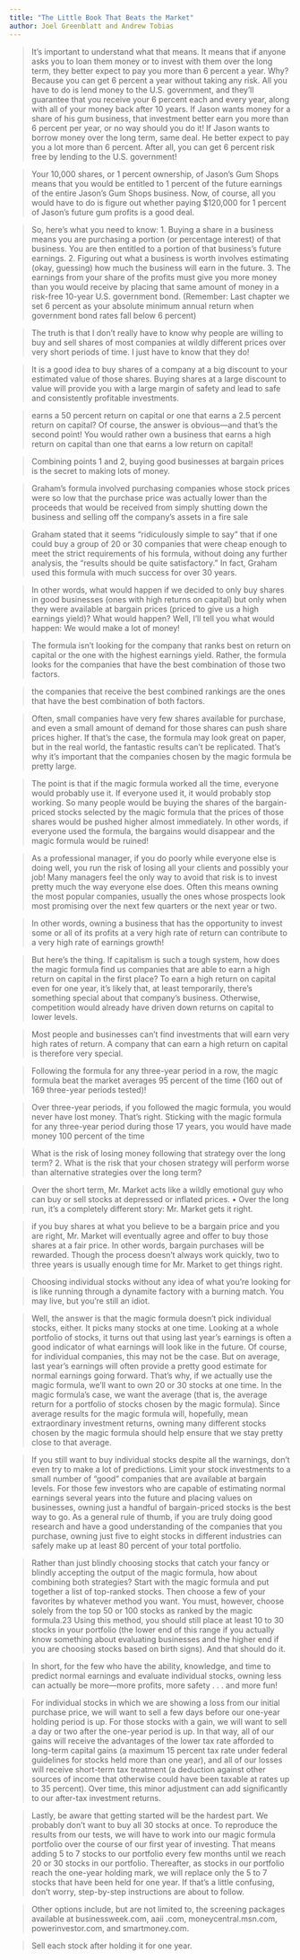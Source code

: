 ```yaml
---
title: "The Little Book That Beats the Market"
author: Joel Greenblatt and Andrew Tobias
---
```


> It’s important to understand what that means. It means that if anyone asks you to loan them money or to invest with them over the long term, they better expect to pay you more than 6 percent a year. Why? Because you can get 6 percent a year without taking any risk. All you have to do is lend money to the U.S. government, and they’ll guarantee that you receive your 6 percent each and every year, along with all of your money back after 10 years. If Jason wants money for a share of his gum business, that investment better earn you more than 6 percent per year, or no way should you do it! If Jason wants to borrow money over the long term, same deal. He better expect to pay you a lot more than 6 percent. After all, you can get 6 percent risk free by lending to the U.S. government!


> Your 10,000 shares, or 1 percent ownership, of Jason’s Gum Shops means that you would be entitled to 1 percent of the future earnings of the entire Jason’s Gum Shops business. Now, of course, all you would have to do is figure out whether paying $120,000 for 1 percent of Jason’s future gum profits is a good deal.


> So, here’s what you need to know: 1. Buying a share in a business means you are purchasing a portion (or percentage interest) of that business. You are then entitled to a portion of that business’s future earnings. 2. Figuring out what a business is worth involves estimating (okay, guessing) how much the business will earn in the future. 3. The earnings from your share of the profits must give you more money than you would receive by placing that same amount of money in a risk-free 10-year U.S. government bond. (Remember: Last chapter we set 6 percent as your absolute minimum annual return when government bond rates fall below 6 percent)


> The truth is that I don’t really have to know why people are willing to buy and sell shares of most companies at wildly different prices over very short periods of time. I just have to know that they do!


> It is a good idea to buy shares of a company at a big discount to your estimated value of those shares. Buying shares at a large discount to value will provide you with a large margin of safety and lead to safe and consistently profitable investments.


> earns a 50 percent return on capital or one that earns a 2.5 percent return on capital? Of course, the answer is obvious—and that’s the second point! You would rather own a business that earns a high return on capital than one that earns a low return on capital!


> Combining points 1 and 2, buying good businesses at bargain prices is the secret to making lots of money.


> Graham’s formula involved purchasing companies whose stock prices were so low that the purchase price was actually lower than the proceeds that would be received from simply shutting down the business and selling off the company’s assets in a fire sale


> Graham stated that it seems “ridiculously simple to say” that if one could buy a group of 20 or 30 companies that were cheap enough to meet the strict requirements of his formula, without doing any further analysis, the “results should be quite satisfactory.” In fact, Graham used this formula with much success for over 30 years.


> In other words, what would happen if we decided to only buy shares in good businesses (ones with high returns on capital) but only when they were available at bargain prices (priced to give us a high earnings yield)? What would happen? Well, I’ll tell you what would happen: We would make a lot of money!


> The formula isn’t looking for the company that ranks best on return on capital or the one with the highest earnings yield. Rather, the formula looks for the companies that have the best combination of those two factors.


> the companies that receive the best combined rankings are the ones that have the best combination of both factors.


> Often, small companies have very few shares available for purchase, and even a small amount of demand for those shares can push share prices higher. If that’s the case, the formula may look great on paper, but in the real world, the fantastic results can’t be replicated. That’s why it’s important that the companies chosen by the magic formula be pretty large.


> The point is that if the magic formula worked all the time, everyone would probably use it. If everyone used it, it would probably stop working. So many people would be buying the shares of the bargain-priced stocks selected by the magic formula that the prices of those shares would be pushed higher almost immediately. In other words, if everyone used the formula, the bargains would disappear and the magic formula would be ruined!


> As a professional manager, if you do poorly while everyone else is doing well, you run the risk of losing all your clients and possibly your job! Many managers feel the only way to avoid that risk is to invest pretty much the way everyone else does. Often this means owning the most popular companies, usually the ones whose prospects look most promising over the next few quarters or the next year or two.


> In other words, owning a business that has the opportunity to invest some or all of its profits at a very high rate of return can contribute to a very high rate of earnings growth!


> But here’s the thing. If capitalism is such a tough system, how does the magic formula find us companies that are able to earn a high return on capital in the first place? To earn a high return on capital even for one year, it’s likely that, at least temporarily, there’s something special about that company’s business. Otherwise, competition would already have driven down returns on capital to lower levels.


> Most people and businesses can’t find investments that will earn very high rates of return. A company that can earn a high return on capital is therefore very special.


> Following the formula for any three-year period in a row, the magic formula beat the market averages 95 percent of the time (160 out of 169 three-year periods tested)!


> Over three-year periods, if you followed the magic formula, you would never have lost money. That’s right. Sticking with the magic formula for any three-year period during those 17 years, you would have made money 100 percent of the time


> What is the risk of losing money following that strategy over the long term? 2. What is the risk that your chosen strategy will perform worse than alternative strategies over the long term?


> Over the short term, Mr. Market acts like a wildly emotional guy who can buy or sell stocks at depressed or inflated prices. • Over the long run, it’s a completely different story: Mr. Market gets it right.


> if you buy shares at what you believe to be a bargain price and you are right, Mr. Market will eventually agree and offer to buy those shares at a fair price. In other words, bargain purchases will be rewarded. Though the process doesn’t always work quickly, two to three years is usually enough time for Mr. Market to get things right.


> Choosing individual stocks without any idea of what you’re looking for is like running through a dynamite factory with a burning match. You may live, but you’re still an idiot.


> Well, the answer is that the magic formula doesn’t pick individual stocks, either. It picks many stocks at one time. Looking at a whole portfolio of stocks, it turns out that using last year’s earnings is often a good indicator of what earnings will look like in the future. Of course, for individual companies, this may not be the case. But on average, last year’s earnings will often provide a pretty good estimate for normal earnings going forward. That’s why, if we actually use the magic formula, we’ll want to own 20 or 30 stocks at one time. In the magic formula’s case, we want the average (that is, the average return for a portfolio of stocks chosen by the magic formula). Since average results for the magic formula will, hopefully, mean extraordinary investment returns, owning many different stocks chosen by the magic formula should help ensure that we stay pretty close to that average.


> If you still want to buy individual stocks despite all the warnings, don’t even try to make a lot of predictions. Limit your stock investments to a small number of “good” companies that are available at bargain levels. For those few investors who are capable of estimating normal earnings several years into the future and placing values on businesses, owning just a handful of bargain-priced stocks is the best way to go. As a general rule of thumb, if you are truly doing good research and have a good understanding of the companies that you purchase, owning just five to eight stocks in different industries can safely make up at least 80 percent of your total portfolio.


> Rather than just blindly choosing stocks that catch your fancy or blindly accepting the output of the magic formula, how about combining both strategies? Start with the magic formula and put together a list of top-ranked stocks. Then choose a few of your favorites by whatever method you want. You must, however, choose solely from the top 50 or 100 stocks as ranked by the magic formula.23 Using this method, you should still place at least 10 to 30 stocks in your portfolio (the lower end of this range if you actually know something about evaluating businesses and the higher end if you are choosing stocks based on birth signs). And that should do it.


> In short, for the few who have the ability, knowledge, and time to predict normal earnings and evaluate individual stocks, owning less can actually be more—more profits, more safety . . . and more fun!


> For individual stocks in which we are showing a loss from our initial purchase price, we will want to sell a few days before our one-year holding period is up. For those stocks with a gain, we will want to sell a day or two after the one-year period is up. In that way, all of our gains will receive the advantages of the lower tax rate afforded to long-term capital gains (a maximum 15 percent tax rate under federal guidelines for stocks held more than one year), and all of our losses will receive short-term tax treatment (a deduction against other sources of income that otherwise could have been taxable at rates up to 35 percent). Over time, this minor adjustment can add significantly to our after-tax investment returns.


> Lastly, be aware that getting started will be the hardest part. We probably don’t want to buy all 30 stocks at once. To reproduce the results from our tests, we will have to work into our magic formula portfolio over the course of our first year of investing. That means adding 5 to 7 stocks to our portfolio every few months until we reach 20 or 30 stocks in our portfolio. Thereafter, as stocks in our portfolio reach the one-year holding mark, we will replace only the 5 to 7 stocks that have been held for one year. If that’s a little confusing, don’t worry, step-by-step instructions are about to follow.


> Other options include, but are not limited to, the screening packages available at businessweek.com, aaii .com, moneycentral.msn.com, powerinvestor.com, and smartmoney.com.


> Sell each stock after holding it for one year.



